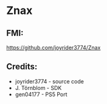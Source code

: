 # Znax

## FMI:

https://github.com/joyrider3774/Znax

## Credits:

- joyrider3774 - source code
- J. Törnblom - SDK
- gen04177 - PS5 Port